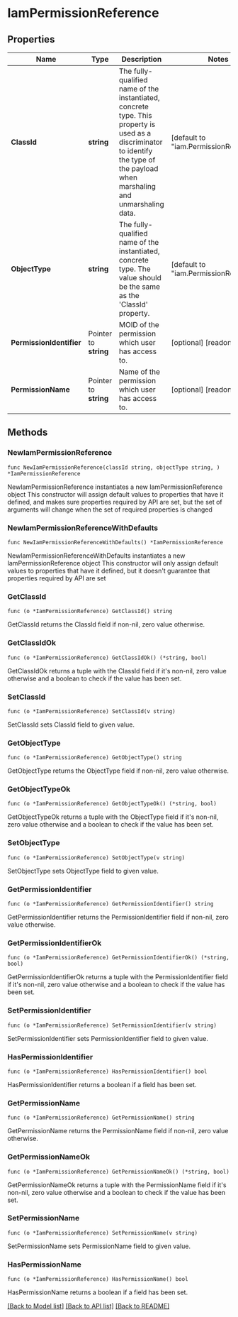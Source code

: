 # IamPermissionReference

## Properties

Name | Type | Description | Notes
------------ | ------------- | ------------- | -------------
**ClassId** | **string** | The fully-qualified name of the instantiated, concrete type. This property is used as a discriminator to identify the type of the payload when marshaling and unmarshaling data. | [default to "iam.PermissionReference"]
**ObjectType** | **string** | The fully-qualified name of the instantiated, concrete type. The value should be the same as the &#39;ClassId&#39; property. | [default to "iam.PermissionReference"]
**PermissionIdentifier** | Pointer to **string** | MOID of the permission which user has access to. | [optional] [readonly] 
**PermissionName** | Pointer to **string** | Name of the permission which user has access to. | [optional] [readonly] 

## Methods

### NewIamPermissionReference

`func NewIamPermissionReference(classId string, objectType string, ) *IamPermissionReference`

NewIamPermissionReference instantiates a new IamPermissionReference object
This constructor will assign default values to properties that have it defined,
and makes sure properties required by API are set, but the set of arguments
will change when the set of required properties is changed

### NewIamPermissionReferenceWithDefaults

`func NewIamPermissionReferenceWithDefaults() *IamPermissionReference`

NewIamPermissionReferenceWithDefaults instantiates a new IamPermissionReference object
This constructor will only assign default values to properties that have it defined,
but it doesn't guarantee that properties required by API are set

### GetClassId

`func (o *IamPermissionReference) GetClassId() string`

GetClassId returns the ClassId field if non-nil, zero value otherwise.

### GetClassIdOk

`func (o *IamPermissionReference) GetClassIdOk() (*string, bool)`

GetClassIdOk returns a tuple with the ClassId field if it's non-nil, zero value otherwise
and a boolean to check if the value has been set.

### SetClassId

`func (o *IamPermissionReference) SetClassId(v string)`

SetClassId sets ClassId field to given value.


### GetObjectType

`func (o *IamPermissionReference) GetObjectType() string`

GetObjectType returns the ObjectType field if non-nil, zero value otherwise.

### GetObjectTypeOk

`func (o *IamPermissionReference) GetObjectTypeOk() (*string, bool)`

GetObjectTypeOk returns a tuple with the ObjectType field if it's non-nil, zero value otherwise
and a boolean to check if the value has been set.

### SetObjectType

`func (o *IamPermissionReference) SetObjectType(v string)`

SetObjectType sets ObjectType field to given value.


### GetPermissionIdentifier

`func (o *IamPermissionReference) GetPermissionIdentifier() string`

GetPermissionIdentifier returns the PermissionIdentifier field if non-nil, zero value otherwise.

### GetPermissionIdentifierOk

`func (o *IamPermissionReference) GetPermissionIdentifierOk() (*string, bool)`

GetPermissionIdentifierOk returns a tuple with the PermissionIdentifier field if it's non-nil, zero value otherwise
and a boolean to check if the value has been set.

### SetPermissionIdentifier

`func (o *IamPermissionReference) SetPermissionIdentifier(v string)`

SetPermissionIdentifier sets PermissionIdentifier field to given value.

### HasPermissionIdentifier

`func (o *IamPermissionReference) HasPermissionIdentifier() bool`

HasPermissionIdentifier returns a boolean if a field has been set.

### GetPermissionName

`func (o *IamPermissionReference) GetPermissionName() string`

GetPermissionName returns the PermissionName field if non-nil, zero value otherwise.

### GetPermissionNameOk

`func (o *IamPermissionReference) GetPermissionNameOk() (*string, bool)`

GetPermissionNameOk returns a tuple with the PermissionName field if it's non-nil, zero value otherwise
and a boolean to check if the value has been set.

### SetPermissionName

`func (o *IamPermissionReference) SetPermissionName(v string)`

SetPermissionName sets PermissionName field to given value.

### HasPermissionName

`func (o *IamPermissionReference) HasPermissionName() bool`

HasPermissionName returns a boolean if a field has been set.


[[Back to Model list]](../README.md#documentation-for-models) [[Back to API list]](../README.md#documentation-for-api-endpoints) [[Back to README]](../README.md)


